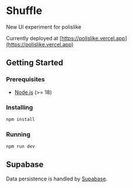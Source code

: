 # Shuffle

New UI experiment for polislike

Currently deployed at [https://polislike.vercel.app](https://polislike.vercel.app)

## Getting Started

### Prerequisites

- [Node.js](https://nodejs.org/en/) (>= 18)

### Installing

```bash
npm install
```

### Running

```bash
npm run dev
```

## Supabase

Data persistence is handled by [Supabase](https://app.supabase.com/project/yrehugaawjzlqnkoodru).
